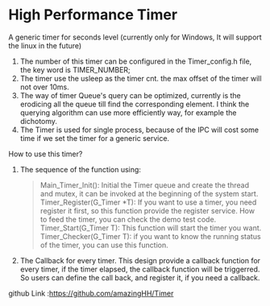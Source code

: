 # High Performance Timer
A generic timer for seconds level (currently only for Windows, It will support the linux in the future)


1. The number of this timer can be configured in the Timer_config.h file, the key word is TIMER_NUMBER;
2. The timer use the usleep as the timer cnt. the max offset of the timer will not over 10ms.
3. The way of timer Queue's query can be optimized, currently is the erodicing all the queue till find the corresponding element. 
   I think the querying algorithm can use more efficiently way, for example the dichotomy.
4. The Timer is used for single process, because of the IPC will cost some time if we set the timer for a generic service.

How to use this timer?

1. The sequence of the function using:
	> Main_Timer_Init(): Initial the Timer queue and create the thread and mutex, it can be invoked at the beginning of the system start.
	> Timer_Register(G_Timer *T): If you want to use a timer, you need register it first, so this function provide the register service. 
	    How to feed the timer, you can check the demo test code.
	> Timer_Start(G_Timer T): This function will start the timer you want.
	> Timer_Checker(G_Timer T): if you want to know the running status of the timer, you can use this function.

2. The Callback for every timer.
	This design provide a callback function for every timer, if the timer elapsed, the callback function will be triggerred.
	So users can define the call back, and register it, if you need a callback.

github Link :https://github.com/amazingHH/Timer